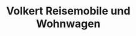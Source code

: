 ---
title: "Volkert Reisemobile und Wohnwagen"
url: /graefendorf/volkert-reisemobile-und-wohnwagen/
shop: Wohnwagen
---